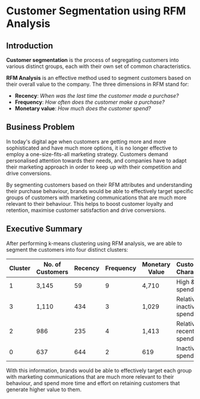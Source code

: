 # Customer Segmentation using RFM Analysis

## Introduction

**Customer segmentation** is the process of segregating customers into various distinct groups, each with their own set of common characteristics.

**RFM Analysis** is an effective method used to segment customers based on their overall value to the company. The three dimensions in RFM stand for:

- **Recency**: *When was the last time the customer made a purchase?*
- **Frequency**: *How often does the customer make a purchase?*
- **Monetary value**: *How much does the customer spend?*

## Business Problem

In today's digital age when customers are getting more and more sophisticated and have much more options, it is no longer effective to employ a one-size-fits-all marketing strategy. Customers demand personalised attention towards their needs, and companies have to adapt their marketing approach in order to keep up with their competition and drive conversions.

By segmenting customers based on their RFM attributes and understanding their purchase behaviour, brands would be able to effectively target specific groups of customers with marketing communications that are much more relevant to their behaviour. This helps to boost customer loyalty and retention, maximise customer satisfaction and drive conversions.

## Executive Summary

After performing k-means clustering using RFM analysis, we are able to segment the customers into four distinct clusters:

| Cluster | No. of Customers | Recency | Frequency | Monetary Value | Customers' Characteristics | Value to Company |
| --- | --- | --- | --- | --- | :- | :- |
| 1 | 3,145 | 59 | 9 | 4,710 | High & frequent spenders | Highest value |
| 3 | 1,110 | 434 | 3 | 1,029 | Relatively inactive spenders | Second lowest value |
| 2 | 986 | 235 | 4 | 1,413 | Relatively recent spenders | Second highest value |
| 0 | 637 | 644 | 2 | 619 | Inactive & low spenders | Lowest value |

With this information, brands would be able to effectively target each group with marketing communications that are much more relevant to their behaviour, and spend more time and effort on retaining customers that generate higher value to them.
